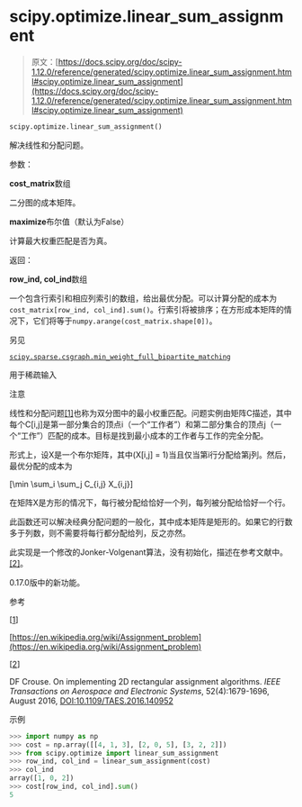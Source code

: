 # scipy.optimize.linear_sum_assignment

> 原文：[https://docs.scipy.org/doc/scipy-1.12.0/reference/generated/scipy.optimize.linear_sum_assignment.html#scipy.optimize.linear_sum_assignment](https://docs.scipy.org/doc/scipy-1.12.0/reference/generated/scipy.optimize.linear_sum_assignment.html#scipy.optimize.linear_sum_assignment)

```py
scipy.optimize.linear_sum_assignment()
```

解决线性和分配问题。

参数：

**cost_matrix**数组

二分图的成本矩阵。

**maximize**布尔值（默认为False）

计算最大权重匹配是否为真。

返回：

**row_ind, col_ind**数组

一个包含行索引和相应列索引的数组，给出最优分配。可以计算分配的成本为`cost_matrix[row_ind, col_ind].sum()`。行索引将被排序；在方形成本矩阵的情况下，它们将等于`numpy.arange(cost_matrix.shape[0])`。

另见

[`scipy.sparse.csgraph.min_weight_full_bipartite_matching`](scipy.sparse.csgraph.min_weight_full_bipartite_matching.html#scipy.sparse.csgraph.min_weight_full_bipartite_matching "scipy.sparse.csgraph.min_weight_full_bipartite_matching")

用于稀疏输入

注意

线性和分配问题[[1]](#rc35ed51944ec-1)也称为双分图中的最小权重匹配。问题实例由矩阵C描述，其中每个C[i,j]是第一部分集合的顶点i（一个“工作者”）和第二部分集合的顶点j（一个“工作”）匹配的成本。目标是找到最小成本的工作者与工作的完全分配。

形式上，设X是一个布尔矩阵，其中\(X[i,j] = 1\)当且仅当第i行分配给第j列。然后，最优分配的成本为

\[\min \sum_i \sum_j C_{i,j} X_{i,j}\]

在矩阵X是方形的情况下，每行被分配给恰好一个列，每列被分配给恰好一个行。

此函数还可以解决经典分配问题的一般化，其中成本矩阵是矩形的。如果它的行数多于列数，则不需要将每行都分配给列，反之亦然。

此实现是一个修改的Jonker-Volgenant算法，没有初始化，描述在参考文献中。[[2]](#rc35ed51944ec-2)。

0.17.0版中的新功能。

参考

[[1](#id1)]

[https://en.wikipedia.org/wiki/Assignment_problem](https://en.wikipedia.org/wiki/Assignment_problem)

[[2](#id2)]

DF Crouse. On implementing 2D rectangular assignment algorithms. *IEEE Transactions on Aerospace and Electronic Systems*, 52(4):1679-1696, August 2016, [DOI:10.1109/TAES.2016.140952](https://doi.org/10.1109/TAES.2016.140952)

示例

```py
>>> import numpy as np
>>> cost = np.array([[4, 1, 3], [2, 0, 5], [3, 2, 2]])
>>> from scipy.optimize import linear_sum_assignment
>>> row_ind, col_ind = linear_sum_assignment(cost)
>>> col_ind
array([1, 0, 2])
>>> cost[row_ind, col_ind].sum()
5 
```
